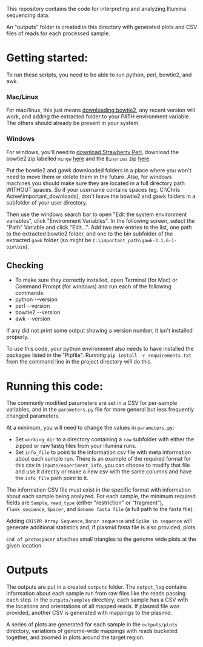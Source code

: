 This repository contains the code for interpreting and analyzing Illumina sequencing data. 

An "outputs" folder is created in this directory with generated plots and CSV files of reads for each processed sample. 


# Getting started:
To run these scripts, you need to be able to run python, perl, bowtie2, and awk. 

### Mac/Linux
For mac/linux, this just means [downloading bowtie2](https://sourceforge.net/projects/bowtie-bio/files/bowtie2/), any recent version will work, and adding the extracted folder to your PATH environment variable. The others should already be present in your system. 

### Windows
For windows, you'll need to [download Strawberry Perl](http://strawberryperl.com/), download the bowtie2 zip labelled `mingw` [here](https://sourceforge.net/projects/bowtie-bio/files/bowtie2/2.3.4/) and the `Binaries` zip [here](http://gnuwin32.sourceforge.net/packages/gawk.htm). 

Put the bowtie2 and gawk downloaded folders in a place where you won't need to move them or delete them in the future. Also, for windows machines you should make sure they are located in a full directory path WITHOUT spaces. So if your username contains spaces (eg. C:\Chris Acree\important_downloads\), don't leave the bowtie2 and gawk folders in a subfolder of your user directory. 

Then use the windows search bar to open "Edit the system environment variables", click "Environment Variables". In the following screen, select the "Path" Variable and click "Edit...". Add two new entries to the list, one path to the extracted bowtie2 folder, and one to the bin subfolder of the extracted `gawk` folder (so might be `C:\important_path\gawk-3.1.6-1-bin\bin`). 

## Checking
- To make sure they correctly installed, open Terminal (for Mac) or Command Prompt (for windows) and run each of the following commands:
- python --version
- perl --version
- bowtie2 --version
- awk --version

If any did not print some output showing a version number, it isn't installed properly. 

To use this code, your python environment also needs to have installed the packages listed in the "Pipfile". Running `pip install -r requirements.txt` from the command line in the project directory will do this. 


# Running this code:
The commonly modified parameters are set in a CSV for per-sample variables, and in the `parameters.py` file for more general but less frequently changed parameters. 

At a minimum, you will need to change the values in `parameters.py`:
- Set `working_dir` to a directory containing a `raw` subfolder with either the zipped or raw fastq files from your Illumina runs. 
- Set `info_file` to point to the information csv file with meta information about each sample run. There is an example of the required format for this csv in `inputs/experiment_info`, you can choose to modify that file and use it directly or make a new csv with the same columns and have the `info_file` path point to it. 

The information CSV file must exist in the specific format with information about each sample being analyzed. For each sample, the minimum required fields are `Sample`, `read_type` (either "restriction" or "fragment"), `flank_sequence`, `Spacer`, and `Genome fasta file` (a full path to the fasta file). 

Adding `CRISPR Array Sequence`, `Donor sequence` and `Spike in sequence` will generate additional statistics and, if plasmid fasta file is also provided, plots. 

`End of protospacer` attaches small triangles to the genome wide plots at the given location. 


# Outputs
The outputs are put in a created `outputs` folder. The `output_log` contains information about each sample run from raw files like the reads passing each step. In the `outputs/samples` directory, each sample has a CSV with the locations and orientations of all mapped reads. If plasmid file was provided, another CSV is generated with mappings to the plasmid. 

A series of plots are generated for each sample in the `outputs/plots` directory, variations of genome-wide mappings with reads bucketed together, and zoomed in plots around the target region. 